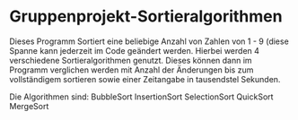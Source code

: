 # Gruppenprojekt-Sortieralgorithmen

Dieses Programm Sortiert eine beliebige Anzahl von Zahlen von 1 - 9 (diese Spanne kann jederzeit im Code geändert werden. 
Hierbei werden 4 verschiedene Sortieralgorithmen genutzt. Dieses können dann im Programm verglichen werden mit Anzahl 
der Änderungen bis zum vollständigem sortieren sowie einer Zeitangabe in tausendstel Sekunden.

Die Algorithmen sind:
BubbleSort
InsertionSort
SelectionSort
QuickSort
MergeSort

